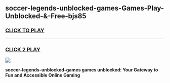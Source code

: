 
## soccer-legends-unblocked-games-Games-Play-Unblocked-&-Free-bjs85
<h3>
<a href="https://premium76.site?title=soccer-legends-unblocked-games&ref=24A">CLICK TO PLAY</a></h3>
<hr>

<h3>
<a href="https://premium76.site?title=soccer-legends-unblocked-games&ref=24A">CLICK 2 PLAY</a>
  
</h3>

<a href="https://premium76.site?title=soccer-legends-unblocked-games&ref=24A"><img src="https://clearcache.store/games.png"></a>


**soccer-legends-unblocked-games games unblocked: Your Gateway to Fun and Accessible Online Gaming**
